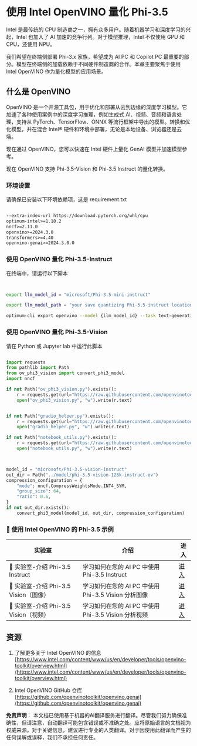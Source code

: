 # **使用 Intel OpenVINO 量化 Phi-3.5**

Intel 是最传统的 CPU 制造商之一，拥有众多用户。随着机器学习和深度学习的兴起，Intel 也加入了 AI 加速的竞争行列。对于模型推理，Intel 不仅使用 GPU 和 CPU，还使用 NPU。

我们希望在终端侧部署 Phi-3.x 家族，希望成为 AI PC 和 Copilot PC 最重要的部分。模型在终端侧的加载依赖于不同硬件制造商的合作。本章主要聚焦于使用 Intel OpenVINO 作为量化模型的应用场景。

## **什么是 OpenVINO**

OpenVINO 是一个开源工具包，用于优化和部署从云到边缘的深度学习模型。它加速了各种使用案例中的深度学习推理，例如生成式 AI、视频、音频和语言处理，支持从 PyTorch、TensorFlow、ONNX 等流行框架中导出的模型。转换和优化模型，并在混合 Intel® 硬件和环境中部署，无论是本地设备、浏览器还是云端。

现在通过 OpenVINO，您可以快速在 Intel 硬件上量化 GenAI 模型并加速模型参考。

现在 OpenVINO 支持 Phi-3.5-Vision 和 Phi-3.5 Instruct 的量化转换。

### **环境设置**

请确保已安装以下环境依赖项，这是 requirement.txt

```txt

--extra-index-url https://download.pytorch.org/whl/cpu
optimum-intel>=1.18.2
nncf>=2.11.0
openvino>=2024.3.0
transformers>=4.40
openvino-genai>=2024.3.0.0

```

### **使用 OpenVINO 量化 Phi-3.5-Instruct**

在终端中，请运行以下脚本

```bash


export llm_model_id = "microsoft/Phi-3.5-mini-instruct"

export llm_model_path = "your save quantizing Phi-3.5-instruct location"

optimum-cli export openvino --model {llm_model_id} --task text-generation-with-past --weight-format int4 --group-size 128 --ratio 0.6  --sym  --trust-remote-code {llm_model_path}


```

### **使用 OpenVINO 量化 Phi-3.5-Vision**

请在 Python 或 Jupyter lab 中运行此脚本

```python

import requests
from pathlib import Path
from ov_phi3_vision import convert_phi3_model
import nncf

if not Path("ov_phi3_vision.py").exists():
    r = requests.get(url="https://raw.githubusercontent.com/openvinotoolkit/openvino_notebooks/latest/notebooks/phi-3-vision/ov_phi3_vision.py")
    open("ov_phi3_vision.py", "w").write(r.text)


if not Path("gradio_helper.py").exists():
    r = requests.get(url="https://raw.githubusercontent.com/openvinotoolkit/openvino_notebooks/latest/notebooks/phi-3-vision/gradio_helper.py")
    open("gradio_helper.py", "w").write(r.text)

if not Path("notebook_utils.py").exists():
    r = requests.get(url="https://raw.githubusercontent.com/openvinotoolkit/openvino_notebooks/latest/utils/notebook_utils.py")
    open("notebook_utils.py", "w").write(r.text)



model_id = "microsoft/Phi-3.5-vision-instruct"
out_dir = Path("../model/phi-3.5-vision-128k-instruct-ov")
compression_configuration = {
    "mode": nncf.CompressWeightsMode.INT4_SYM,
    "group_size": 64,
    "ratio": 0.6,
}
if not out_dir.exists():
    convert_phi3_model(model_id, out_dir, compression_configuration)

```

### **🤖 使用 Intel OpenVINO 的 Phi-3.5 示例**

| 实验室    | 介绍 | 进入 |
| -------- | ------- |  ------- |
| 🚀 实验室-介绍 Phi-3.5 Instruct  | 学习如何在您的 AI PC 中使用 Phi-3.5 Instruct    |  [进入](../../../../../code/09.UpdateSamples/Aug/intel-phi35-instruct-zh.ipynb)    |
| 🚀 实验室-介绍 Phi-3.5 Vision（图像） | 学习如何在您的 AI PC 中使用 Phi-3.5 Vision 分析图像      |  [进入](../../../../../code/09.UpdateSamples/Aug/intel-phi35-vision-img.ipynb)    |
| 🚀 实验室-介绍 Phi-3.5 Vision（视频）   | 学习如何在您的 AI PC 中使用 Phi-3.5 Vision 分析视频    |  [进入](../../../../../code/09.UpdateSamples/Aug/intel-phi35-vision-video.ipynb)    |

## **资源**

1. 了解更多关于 Intel OpenVINO 的信息 [https://www.intel.com/content/www/us/en/developer/tools/openvino-toolkit/overview.html](https://www.intel.com/content/www/us/en/developer/tools/openvino-toolkit/overview.html)

2. Intel OpenVINO GitHub 仓库 [https://github.com/openvinotoolkit/openvino.genai](https://github.com/openvinotoolkit/openvino.genai)

**免责声明**：
本文档已使用基于机器的AI翻译服务进行翻译。尽管我们努力确保准确性，但请注意，自动翻译可能包含错误或不准确之处。应将原始语言的文档视为权威来源。对于关键信息，建议进行专业的人类翻译。对于因使用此翻译而产生的任何误解或误释，我们不承担任何责任。
